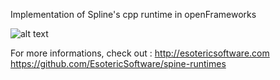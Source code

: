Implementation of Spline's cpp runtime in openFrameworks

![alt text](http://farm9.staticflickr.com/8093/8504141133_2bc406e69f.jpg "ofxSpineExample")

For more informations, check out : 
http://esotericsoftware.com
https://github.com/EsotericSoftware/spine-runtimes
